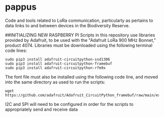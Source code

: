 # pappus
Code and tools related to LoRa communication, particularly as pertains to data links to and between devices in the Biodiversity Reserve.



##INITIALIZING NEW RASPBERRY PI
Scripts in this repository use libraries provided by Adafruit, to be used with the "Adafruit LoRa 900 MHz Bonnet," product 4074.
Libraries must be downloaded using the following terminal code lines:

    sudo pip3 install adafruit-circuitpython-ssd1306
    sudo pip3 install adafruit-circuitpython-framebuf
    sudo pip3 install adafruit-circuitpython-rfm9x
    
The font file must also be installed using the following code line, and moved into the same directory as used to run the scripts:
    
    wget https://github.com/adafruit/Adafruit_CircuitPython_framebuf/raw/main/examples/font5x8.bin
    
I2C and SPI will need to be configured in order for the scripts to appropriately send and receive data
    
